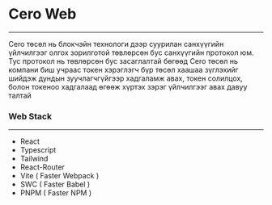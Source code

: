 # Cero Web

---

Cero төсөл нь блокчэйн технологи дээр суурилан санхүүгийн үйлчилгээг олгох зорилготой төвлөрсөн бус санхүүгийн протокол юм. Тус протокол нь төвлөрсөн бус засаглалтай бөгөөд Cero төсөл нь компани биш учраас токен хэрэглэгч бүр төсөл хаашаа зүглэхийг шийдэж дундын зуучлагчгүйгээр хадгаламж авах, токен солилцох, болон токеноо хадгалаад өгөөж хүртэх зэрэг үйлчилгээг авах давуу талтай

### Web Stack

---

- React
- Typescript
- Tailwind
- React-Router
- Vite ( Faster Webpack )
- SWC ( Faster Babel )
- PNPM ( Faster NPM )
